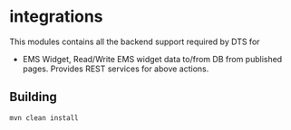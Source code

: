 # integrations
This modules contains all the backend support required by DTS for 
* EMS Widget,
Read/Write EMS widget data to/from DB from published pages.
Provides REST services for above actions.

## Building

```
mvn clean install
```